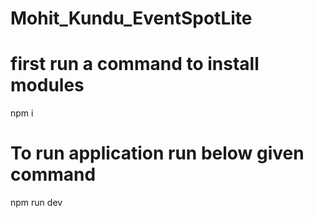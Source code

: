 # Mohit_Kundu_EventSpotLite
# first run a command  to install modules 
npm i 

# To run application run below given command
npm run dev
